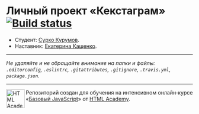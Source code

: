 # Личный проект «Кекстаграм» [![Build status][travis-image]][travis-url]

* Студент: [Сурхо Курумов](https://up.htmlacademy.ru/javascript/9/user/227974).
* Наставник: [Екатерина Кащенко](https://htmlacademy.ru/profile/id109008).

---

_Не удаляйте и не обращайте внимание на папки и файлы:_<br>
_`.editorconfig`, `.eslintrc`, `.gitattributes`, `.gitignore`, `.travis.yml`, `package.json`._

---

<a href="https://htmlacademy.ru/intensive/javascript"><img align="left" width="50" height="50" title="HTML Academy" src="https://up.htmlacademy.ru/static/img/intensive/javascript/logo-for-github.svg"></a>

Репозиторий создан для обучения на интенсивном онлайн‑курсе «[Базовый JavaScript](https://htmlacademy.ru/intensive/javascript)» от [HTML Academy](https://htmlacademy.ru).

[travis-image]: https://travis-ci.org/htmlacademy-javascript/227974-kekstagram.svg?branch=master
[travis-url]: https://travis-ci.org/htmlacademy-javascript/227974-kekstagram

